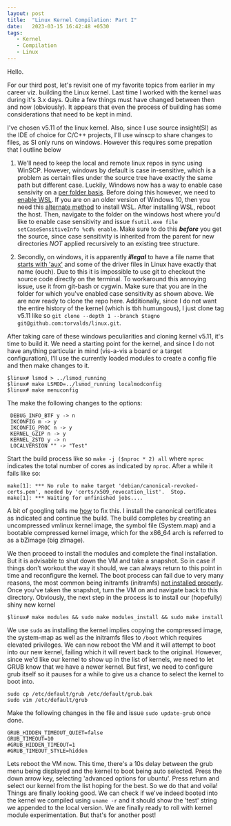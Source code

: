 ```yaml
---
layout: post
title:  "Linux Kernel Compilation: Part I"
date:   2023-03-15 16:42:48 +0530
tags: 
   - Kernel
   - Compilation
   - Linux
---
```

Hello.

For our third post, let's revisit one of my favorite topics from earlier in my career viz. building the Linux kernel. Last time I worked with the kernel was during it's 3.x days. Quite a few things must have changed between then and now (obviously). It appears that even the process of building has some considerations that need to be kept in mind.

I've chosen v5.11 of the linux kernel. Also, since I use source insight(SI) as the IDE of choice for C/C++ projects, I'll use winscp to share changes to files, as SI only runs on windows. However this requires some prepation that I outline below

1. We'll need to keep the local and remote linux repos in sync using WinSCP. However, windows by default is case in-sensitive, which is a problem as certain files under the source tree have exactly the same path but different case. Luckily, Windows now has a way to enable case sensivity on a [per folder basis](https://learn.microsoft.com/en-us/windows/wsl/case-sensitivity). Before doing this however, we need to [enable WSL](https://learn.microsoft.com/en-us/windows/wsl/install). If you are on an older version of Windows 10, then you need this [alternate method](https://linuxhint.com/enable-wsl-optional-component/) to install WSL. After installing WSL, reboot the host. Then, navigate to the folder on the windows host where you'd like to enable case sensitivity and issue `fsutil.exe file setCaseSensitiveInfo %cd% enable`. Make sure to do this **_before_** you get the source, since case sensitivity is inherited from the parent for new directories *NOT* applied recursively to an existing tree structure. 

2. Secondly, on windows, it is apparently ***illegal*** to have a file name that [starts with 'aux'](https://github.com/analogdevicesinc/linux/issues/111) and some of the driver files in Linux have exactly that name (ouch). Due to this it is impossible to use git to checkout the source code directly on the terminal. To workaround this annoying issue, use it from git-bash or cygwin. Make sure that you are in the folder for which you've enabled case sensitivity as shown above. We are now ready to clone the repo here. Additionally, since I do not want the entire history of the kernel (which is tbh humungous), I just clone tag v5.11 like so `git clone --depth 1 --branch $tagno git@github.com:torvalds/linux.git`.

After taking care of these windows peculiarities and cloning kernel v5.11, it's time to build it. We need a starting point for the kernel, and since I do not have anything particular in mind (vis-a-vis a board or a target configuration), I'll use the currently loaded modules to create a config file and then make changes to it.
   ```
   $linux# lsmod > ../lsmod_running
   $linux# make LSMOD=../lsmod_running localmodconfig
   $linux# make menuconfig
   ```   
The make the following changes to the options:
   ```
    DEBUG_INFO_BTF y -> n
    IKCONFIG m -> y
    IKCONFIG_PROC n -> y
    KERNEL_GZIP n -> y
    KERNEL_ZSTD y -> n
    LOCALVERSION "" -> "Test"
   ```
Start the build process like so `make -j ($nproc * 2) all` where `nproc` indicates the total number of cores as indicated by `nproc`. After a while it fails like so:
   ```
   make[1]: *** No rule to make target 'debian/canonical-revoked-certs.pem', needed by 'certs/x509_revocation_list'.  Stop.
   make[1]: *** Waiting for unfinished jobs....
   ```
   
   A bit of googling tells me [how](https://stackoverflow.com/questions/67670169/compiling-kernel-gives-error-no-rule-to-make-target-debian-certs-debian-uefi-ce) to fix this. I install the canonical certificates as indicated and continue the build. The build completes by creating an uncompressed vmlinux kernel image, the symbol file (System.map) and a bootable compressed kernel image, which for the x86_64 arch is referred to as a bZimage (big zImage).
   
   We then proceed to install the modules and complete the final installation. But it is advisable to shut down the VM and take a snapshot. So in case if things don't workout the way it should, we can always return to this point in time and reconfigure the kernel. The boot process can fail due to very many reasons, the most common being initramfs (initramfs) [not installed properly](https://varunsaklani.wordpress.com/2019/08/01/kernel-panic-initramfs-image-not-found/). Once you've taken the snapshot, turn the VM on and navigate back to this directory. Obviously, the next step in the process is to install our (hopefully) shiny new kernel <br/>
   
   `$linux# make modules && sudo make modules_install && sudo make install`
   
   We use `sudo` as installing the kernel implies copying the compressed image, the system-map as well as the initramfs files to `/boot` which requires elevated privileges. We can now reboot the VM and it will attempt to boot into our new kernel, failing which it will revert back to the original. However, since we'd like our kernel to show up in the list of kernels, we need to let GRUB know that we have a newer kernel. But first, we need to configure grub itself so it pauses for a while to give us a chance to select the kernel to boot into.
   ```
   sudo cp /etc/default/grub /etc/default/grub.bak
   sudo vim /etc/default/grub
   ```
   Make the following changes in the file and issue `sudo update-grub` once done.
   ```
   GRUB_HIDDEN_TIMEOUT_QUIET=false
   GRUB_TIMEOUT=10
   #GRUB_HIDDEN_TIMEOUT=1
   #GRUB_TIMEOUT_STYLE=hidden
   ```
   Lets reboot the VM now. This time, there's a 10s delay between the grub menu being displayed and the kernel to boot being auto selected. Press the down arrow key, selecting 'advanced options for ubuntu'. Press return and select our kernel from the list hoping for the best. So we do that and voila! Things are finally looking good. We can check if we've indeed booted into the kernel we compiled using `uname -r` and it should show the 'test' string we appended to the local version. We are finally ready to roll with kernel module experimentation. But that's for another post!
